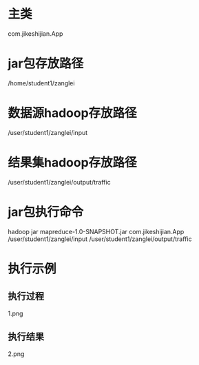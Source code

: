 # 主类
com.jikeshijian.App

# jar包存放路径
/home/student1/zanglei

# 数据源hadoop存放路径
/user/student1/zanglei/input

# 结果集hadoop存放路径
/user/student1/zanglei/output/traffic

# jar包执行命令
hadoop jar mapreduce-1.0-SNAPSHOT.jar com.jikeshijian.App /user/student1/zanglei/input /user/student1/zanglei/output/traffic

# 执行示例
## 执行过程
1.png
## 执行结果
2.png
